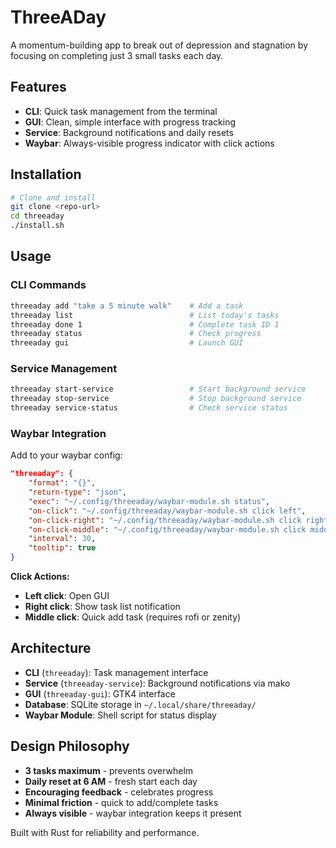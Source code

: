 # ThreeADay

A momentum-building app to break out of depression and stagnation by focusing on completing just 3 small tasks each day.

## Features

- **CLI**: Quick task management from the terminal
- **GUI**: Clean, simple interface with progress tracking  
- **Service**: Background notifications and daily resets
- **Waybar**: Always-visible progress indicator with click actions

## Installation

```bash
# Clone and install
git clone <repo-url>
cd threeaday
./install.sh
```

## Usage

### CLI Commands
```bash
threeaday add "take a 5 minute walk"    # Add a task
threeaday list                          # List today's tasks  
threeaday done 1                        # Complete task ID 1
threeaday status                        # Check progress
threeaday gui                           # Launch GUI
```

### Service Management
```bash
threeaday start-service                 # Start background service
threeaday stop-service                  # Stop background service
threeaday service-status                # Check service status
```

### Waybar Integration

Add to your waybar config:
```json
"threeaday": {
    "format": "{}",
    "return-type": "json", 
    "exec": "~/.config/threeaday/waybar-module.sh status",
    "on-click": "~/.config/threeaday/waybar-module.sh click left",
    "on-click-right": "~/.config/threeaday/waybar-module.sh click right", 
    "on-click-middle": "~/.config/threeaday/waybar-module.sh click middle",
    "interval": 30,
    "tooltip": true
}
```

**Click Actions:**
- **Left click**: Open GUI
- **Right click**: Show task list notification
- **Middle click**: Quick add task (requires rofi or zenity)

## Architecture

- **CLI** (`threeaday`): Task management interface
- **Service** (`threeaday-service`): Background notifications via mako
- **GUI** (`threeaday-gui`): GTK4 interface  
- **Database**: SQLite storage in `~/.local/share/threeaday/`
- **Waybar Module**: Shell script for status display

## Design Philosophy

- **3 tasks maximum** - prevents overwhelm
- **Daily reset at 6 AM** - fresh start each day
- **Encouraging feedback** - celebrates progress
- **Minimal friction** - quick to add/complete tasks
- **Always visible** - waybar integration keeps it present

Built with Rust for reliability and performance.
